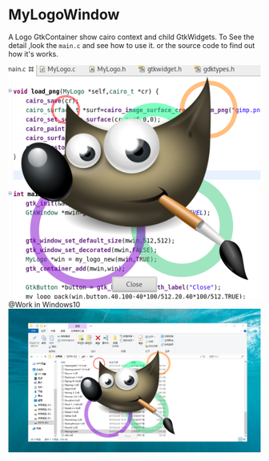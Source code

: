 # MyLogoWindow
A Logo GtkContainer show cairo context and child GtkWidgets.
To See the detail ,look the `main.c` and see how to use it.
or the source code to find out how it's works.

![](https://github.com/macos2/MyLogoWindow/blob/master/ScreenShoot.png)
@Work in Windows10
![](https://github.com/macos2/MyLogoWindow/blob/master/ScreenShoot%40Win10.png)
